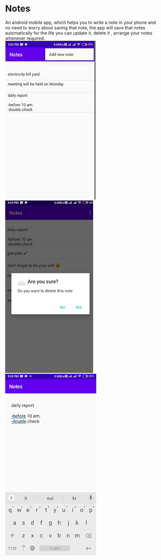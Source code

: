 # Notes
 An android mobile app, which helps you to write a note in your phone and no need to worry about saving that note, the app will save that notes automatically for the life you can update it, delete it , arrange your notes whenever required.   
![Screenshot](https://github.com/Pratikshamallik/Notes/blob/master/screenshot.png)
![Screenshot](https://github.com/Pratikshamallik/Notes/blob/master/screenshot1.png)
![Screenshot](https://github.com/Pratikshamallik/Notes/blob/master/sc.png)
